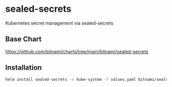 # sealed-secrets
Kubernetes secret management via sealed-secrets

## Base Chart
https://github.com/bitnami/charts/tree/main/bitnami/sealed-secrets

## Installation
```bash
helm install sealed-secrets -n kube-system -f values.yaml bitnami/sealed-secrets
```